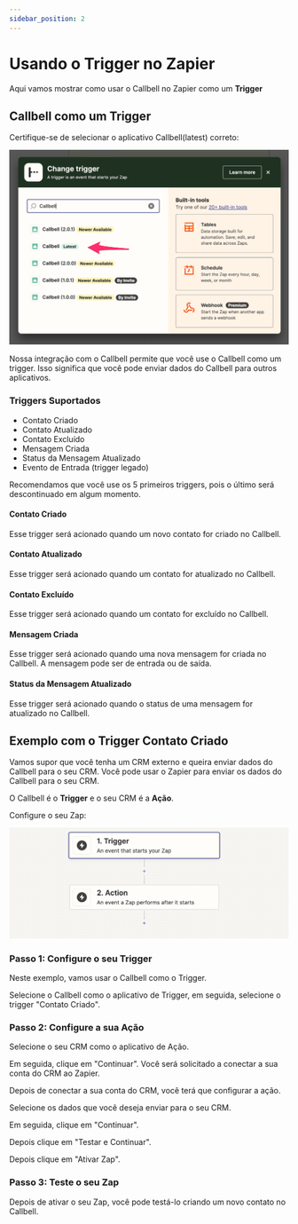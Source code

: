```yaml
---
sidebar_position: 2
---
```


# Usando o Trigger no Zapier

Aqui vamos mostrar como usar o Callbell no Zapier como um **Trigger**

## Callbell como um Trigger

Certifique-se de selecionar o aplicativo Callbell(latest) correto:

![Integração do Callbell](../assets/select-trigger.png)

Nossa integração com o Callbell permite que você use o Callbell como um trigger. Isso significa que você pode enviar dados do Callbell para outros aplicativos.

### Triggers Suportados

- Contato Criado
- Contato Atualizado
- Contato Excluído
- Mensagem Criada
- Status da Mensagem Atualizado
- Evento de Entrada (trigger legado)

Recomendamos que você use os 5 primeiros triggers, pois o último será descontinuado em algum momento.

#### Contato Criado

Esse trigger será acionado quando um novo contato for criado no Callbell.

#### Contato Atualizado

Esse trigger será acionado quando um contato for atualizado no Callbell.

#### Contato Excluído

Esse trigger será acionado quando um contato for excluído no Callbell.

#### Mensagem Criada

Esse trigger será acionado quando uma nova mensagem for criada no Callbell. A mensagem pode ser de entrada ou de saída.

#### Status da Mensagem Atualizado

Esse trigger será acionado quando o status de uma mensagem for atualizado no Callbell.

## Exemplo com o Trigger Contato Criado

Vamos supor que você tenha um CRM externo e queira enviar dados do Callbell para o seu CRM. Você pode usar o Zapier para enviar os dados do Callbell para o seu CRM.

O Callbell é o **Trigger** e o seu CRM é a **Ação**.

Configure o seu Zap:

![Trigger e Ação do Zapier](../assets/trigger+action.png)

### Passo 1: Configure o seu Trigger

Neste exemplo, vamos usar o Callbell como o Trigger.

Selecione o Callbell como o aplicativo de Trigger, em seguida, selecione o trigger "Contato Criado".

### Passo 2: Configure a sua Ação

Selecione o seu CRM como o aplicativo de Ação.

Em seguida, clique em "Continuar". Você será solicitado a conectar a sua conta do CRM ao Zapier.

Depois de conectar a sua conta do CRM, você terá que configurar a ação.

Selecione os dados que você deseja enviar para o seu CRM.

Em seguida, clique em "Continuar".

Depois clique em "Testar e Continuar".

Depois clique em "Ativar Zap".

### Passo 3: Teste o seu Zap

Depois de ativar o seu Zap, você pode testá-lo criando um novo contato no Callbell.